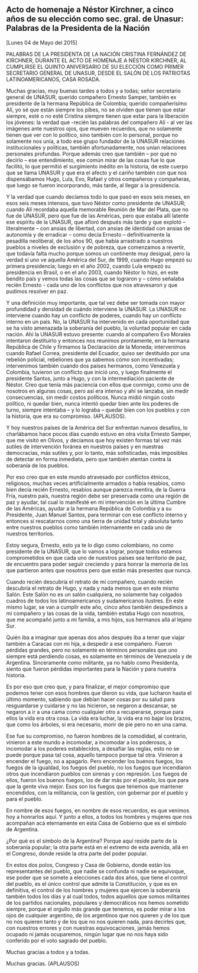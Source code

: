 Acto de homenaje a Néstor Kirchner, a cinco años de su elección como sec. gral. de Unasur: Palabras de la Presidenta de la Nación
---------------------------------------------------------------------------------------------------------------------------------

[Lunes 04 de Mayo del 2015]

PALABRAS DE LA PRESIDENTA DE LA NACIÓN CRISTINA FERNÁNDEZ DE KIRCHNER,
DURANTE EL ACTO DE HOMENAJE A NÉSTOR KIRCHNER, AL CUMPLIRSE EL QUINTO
ANIVERSARIO DE SU ELECCIÓN COMO PRIMER SECRETARIO GENERAL DE UNASUR,
DESDE EL SALÓN DE LOS PATRIOTAS LATINOAMERICANOS, CASA ROSADA.

Muchas gracias, muy buenas tardes a todos y a todas; señor secretario
general de UNASUR, querido compañero Ernesto Samper, también ex
presidente de la hermana República de Colombia; querido compañerísimo
Alí, yo sé que están siempre los pibes, no se olviden que tienen que
estar siempre, esté o no esté Cristina siempre tienen que estar para la
liberación los jóvenes: la verdad que -recién las palabras del compañero
Alí - al ver las imágenes ante nuestros ojos, que mueven recuerdos, que
no solamente tienen que ver con lo político, sino también con lo
personal, porque no solamente nos unía, a todo ese grupo fundador de la
UNASUR relaciones institucionales y políticas, también afortunadamente,
nos unían relaciones personales profundas. Porque además creo que
también – por qué no decirlo – ese entendimiento, ese común mirar de las
cosas fue lo que facilitó, lo que permitió el surgimiento inédito en la
historia, de este cuerpo que se llama UNASUR y que era el afecto y el
cariño también con que nos dispensábamos Hugo, Lula, Evo, Rafael y otros
compañeros y compañeras, que luego se fueron incorporando, más tarde, al
llegar a la presidencia.

Y la verdad que cuando decíamos todo lo que pasó en esos seis meses, en
esos seis meses intensos, que tuvo Néstor como presidente de UNASUR;
cuando Alí recordaba aquella memorable Reunión de Mar del Plata, que no
fue de UNASUR, pero que fue de las Américas, pero que estaba allí
latente ese espíritu de la UNASUR, que afloró después más tarde y que
explotó – literalmente – con ansias de libertad, con ansias de identidad
con ansias de autonomía y de erradicar – como decía Ernesto –
definitivamente la pesadilla neoliberal, de los años 90, que había
arrastrado a nuestros pueblos a niveles de exclusión y de pobreza, que
comenzamos a revertir, que todavía falta mucho porque somos un
continente muy desigual, pero la verdad si uno ve aquella América del
Sur, de 1999, cuando Hugo empezó su primera presidencia; luego en el año
2002, cuando Lula empezó su presidencia en Brasil, o en el año 2003,
cuando Néstor lo hizo, en este bendito país y vemos todas las cosas que
se lograron y – cómo señalaba recién Ernesto - cada uno de los
conflictos que nos atravesaron y que pudimos resolver en paz.

Y una definición muy importante, que tal vez debe ser tomada con mayor
profundidad y densidad de cuándo interviene la UNASUR. La UNASUR no
interviene cuando hay un conflicto de poderes, cuando hay un conflicto
interno en un país. No, la UNASUR ha intervenido en cada oportunidad que
se ha visto amenazada la soberanía del pueblo, la voluntad popular en
cada nación. Ahí la UNASUR estuvo presente: cuando al compañero Evo
Morales intentaron destituirlo y entonces nos reunimos prontamente, en
la hermana República de Chile y firmamos la Declaración de la Moneda;
intervenimos cuando Rafael Correa, presidente del Ecuador, quiso ser
destituido por una rebelión policial, rebeliones que ya sabemos cómo son
incentivadas; intervenimos también cuando dos países hermanos, como
Venezuela y Colombia, tuvieron un conflicto que inició uno, y luego
finalmente el presidente Santos, junto a Hugo, y con la intermediación
paciente de Néstor. Creo que tenía más paciencia con ellos que conmigo,
como uno de nosotros en algunas cosas, pero así era intenso y ahí se
lanzaba, sin medir consecuencias, sin medir costos políticos. Nunca
midió ningún costo político, ni quedar bien, nunca intentó quedar bien
ante los poderes de turno, siempre intentaba – y lo lograba – quedar
bien con los pueblos y con la historia, que era su compromiso.
(APLAUSOS).

Y hoy nuestros países de la América del Sur enfrentan nuevos desafíos,
lo charlábamos hace pocos días cuando estuvo en otra visita Ernesto
Samper, que me visitó en Olivos, y decíamos que hoy existen formas tal
vez más sutiles de intervención foránea en nuestros países y en nuestras
democracias, más sutiles y, por lo tanto, más sofisticadas, más
imposibles de detectar en forma inmediata, pero que también atentan
contra la soberanía de los pueblos.

Por eso creo que en este mundo atravesado por conflictos étnicos,
religiosos, muchas veces artificialmente armados o había resabios, como
bien decía recién Ernesto, resabios aunque parezca mentira, de la Guerra
Fría, nuestro país, nuestra región debe ser preservada como una región
de paz y ayudar, tal cual lo manifesté en mi intervención en la última
Cumbre de las Américas, ayudar a la hermana República de Colombia y a su
Presidente, Juan Manuel Santos, para terminar con ese conflicto interno
y entonces sí rescatarnos como una tierra de unidad total y absoluta
tanto entre nuestros pueblos como también internamente en cada uno de
nuestros territorios.

Estoy segura, Ernesto, esto ya te lo digo como colombiano, no como
presidente de la UNASUR, que lo vamos a lograr, porque todos estamos
comprometidos en que cada uno de nuestros países sea territorio de paz,
de encuentro para poder seguir creciendo y para honrar la memoria de los
que partieron antes que nosotros pero que están más presentes que nunca.

Cuando recién descubría el retrato de mi compañero, cuando recién
descubría el retrato de Hugo, y nada y nada menos que en este mismo
Salón. Este Salón no es un salón cualquiera, no solamente hay colgados
cuadros de todos los latinoamericanos y sudamericanos ilustres. En este
mismo lugar, se van a cumplir este año, cinco años también despedimos a
mi compañero y las cosas de la vida, también estaba Hugo con nosotros,
que me acompañó junto a mi familia, a mis hijos, sus hermanos allá al
lejano Sur.

Quién iba a imaginar que apenas dos años después iba a tener que viajar
también a Caracas con mi hija, a despedir a ese compañero. Fueron
pérdidas grandes, pero no solamente en términos personales que uno
siempre está perdiendo cosas, es solamente en términos de Venezuela y de
Argentina. Sinceramente como militante, ya no hablo como Presidenta,
siento que fueron pérdidas importantes para la Nación y para nuestra
historia.

Es por eso que creo que, y para finalizar, el mejor compromiso que
podemos tener con esos hombres que dieron su vida, que lucharon hasta el
último momento, sabiendo que debían hacer cosas por su salud para
resguardarse y cuidarse y no las hicieron, se negaron a descansar, se
negaron a ir a una cama como cualquier otro a recuperarse, porque para
ellos la vida era otra cosa. La vida era luchar, la vida era no bajar
los brazos, que como los árboles, si era necesario, morir de pie pero no
en una cama.

Ese fue su compromiso, no fueron hombres de la comodidad, al contrario,
vinieron a este mundo a incomodar, a incomodar a los poderosos, a
incomodar a los poderes establecidos, a desafiar las reglas, esto no se
puede porque pasa tal cosa, aquello tampoco porque tal otra. Vinieron a
encender el fuego, no a apagarlo. Pero encender los buenos fuegos, los
fuegos de la igualdad, los fuegos del pueblo, no los fuegos que
incendiaron otros que incendiaron pueblos con sirenas y con represión.
Los fuegos de ellos, fueron los buenos fuegos, los de dar más por el
pueblo, los que para que la gente viva mejor. Esos son los fuegos que
tenemos que mantener encendidos, con la militancia, con la gestión, con
gobernar por el pueblo y para el pueblo.

En nombre de esos fuegos, en nombre de esos recuerdos, es que venimos
hoy a honrarlos aquí. Y junto a ellos, a todos los hombres y mujeres que
nos acompañan acá eternamente en esta Casa de Gobierno que es el símbolo
de Argentina.

¿Por qué es el símbolo de la Argentina? Porque aquí reside parte de la
soberanía popular; la otra parte está en el extremo de esta avenida,
allá en el Congreso, donde reside la otra parte del poder popular.

En estos dos polos, Congreso y Casa de Gobierno, donde están los
representantes del pueblo, que nadie se confunda ni nadie se equivoque,
ese poder que se somete a elecciones cada dos años, que tiene el control
del pueblo, es el único control que admite la Constitución, y que es en
definitiva, el control de los hombres y mujeres que ejercen la soberanía
también todos los días y al cual todos, todos aquellos que somos
militantes de los partidos nacionales, populares y democráticos nos
hemos sometido siempre, porque el orgullo más grande que tenemos, es
poder mirar a los ojos de cualquier argentino, de los argentinos que nos
quieren y de los que no nos quieren tanto y de los que no nos quieren
nada, para decirles que, con nuestros errores y con nuestras
equivocaciones, jamás hemos ocupado ni jamás ocuparemos, ningún lugar
que no nos haya sido conferido por el voto sagrado del pueblo.

Muchas gracias a todos y a todas.

Muchas gracias. (APLAUSOS)
